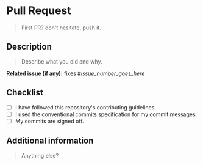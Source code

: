 # Pull Request

> First PR? don't hesitate, push it.

## Description

> Describe what you did and why.

**Related issue (if any):** fixes #*issue_number_goes_here*

## Checklist

- [ ] I have followed this repository's contributing guidelines.
- [ ] I used the conventional commits specification for my commit messages.
- [ ] My commits are signed off.

## Additional information

> Anything else?
> 
